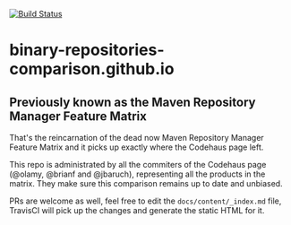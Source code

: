 [![Build Status](https://travis-ci.org/binary-repositories-comparison/binary-repositories-comparison.github.io.svg?branch=master)](https://travis-ci.org/binary-repositories-comparison/binary-repositories-comparison.github.io)

# binary-repositories-comparison.github.io

## Previously known as the Maven Repository Manager Feature Matrix

That's the reincarnation of the dead now Maven Repository Manager Feature Matrix and it picks up exactly where the Codehaus page left.

This repo is administrated by all the commiters of the Codehaus page (@olamy, @brianf and @jbaruch), representing all the products in the matrix. They make sure this comparison remains up to date and unbiased.

PRs are welcome as well, feel free to edit the `docs/content/_index.md` file, TravisCI will pick up the changes and generate the static HTML for it.
